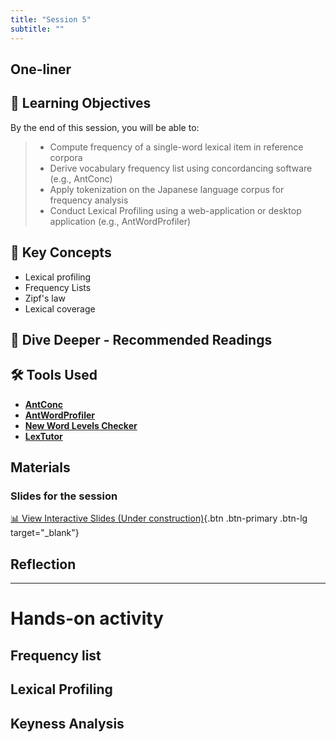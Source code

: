 ```yaml
---
title: "Session 5"
subtitle: ""
---
```


## One-liner


## 🎯 Learning Objectives

By the end of this session, you will be able to:

> - Compute frequency of a single-word lexical item in reference corpora
> - Derive vocabulary frequency list using concordancing software (e.g., AntConc)
> - Apply tokenization on the Japanese language corpus for frequency analysis
> - Conduct Lexical Profiling using a web-application or desktop application (e.g., AntWordProfiler)


## 🔑 Key Concepts

- Lexical profiling
- Frequency Lists
- Zipf's law
- Lexical coverage


## 🌊 Dive Deeper - Recommended Readings

##  🛠️ Tools Used

- **[AntConc](https://www.laurenceanthony.net/software/antconc/)**
- **[AntWordProfiler](https://www.laurenceanthony.net/software/antwordprofiler/)**
- **[New Word Levels Checker](https://nwlc.pythonanywhere.com/)**
- **[LexTutor](https://www.lextutor.ca/)**

## Materials

### Slides for the session

<div class="d-flex gap-2 mb-3">
  
[📊 View Interactive Slides (Under construction)](../../slides/session-5.html){.btn .btn-primary .btn-lg target="_blank"} 

</div> 



## Reflection


<!-- 
<iframe src="session1-intro/slides/slides.html" width="100%" height="600px" frameborder="0"></iframe>

[View slides in fullscreen](session1-intro/slides/slides.html){target="_blank"} -->


---

# Hands-on activity


## Frequency list


## Lexical Profiling


## Keyness Analysis

